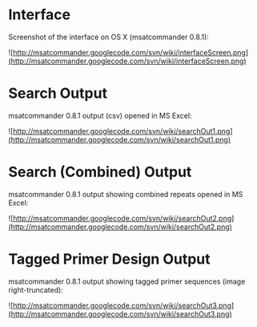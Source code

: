 # Interface #

Screenshot of the interface on OS X (msatcommander 0.8.1):

![http://msatcommander.googlecode.com/svn/wiki/interfaceScreen.png](http://msatcommander.googlecode.com/svn/wiki/interfaceScreen.png)

# Search Output #

msatcommander 0.8.1 output (csv) opened in MS Excel:

![http://msatcommander.googlecode.com/svn/wiki/searchOut1.png](http://msatcommander.googlecode.com/svn/wiki/searchOut1.png)


# Search (Combined) Output #

msatcommander 0.8.1 output showing combined repeats opened in MS Excel:

![http://msatcommander.googlecode.com/svn/wiki/searchOut2.png](http://msatcommander.googlecode.com/svn/wiki/searchOut2.png)


# Tagged Primer Design Output #

msatcommander 0.8.1 output showing tagged primer sequences (image right-truncated):

![http://msatcommander.googlecode.com/svn/wiki/searchOut3.png](http://msatcommander.googlecode.com/svn/wiki/searchOut3.png)